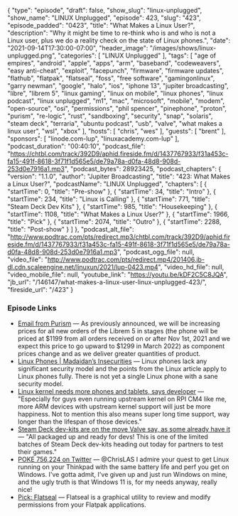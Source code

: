{
  "type": "episode",
  "draft": false,
  "show_slug": "linux-unplugged",
  "show_name": "LINUX Unplugged",
  "episode": 423,
  "slug": "423",
  "episode_padded": "0423",
  "title": "What Makes a Linux User?",
  "description": "Why it might be time to re-think who is and who is not a Linux user, plus we do a reality check on the state of Linux phones.",
  "date": "2021-09-14T17:30:00-07:00",
  "header_image": "/images/shows/linux-unplugged.png",
  "categories": [
    "LINUX Unplugged"
  ],
  "tags": [
    "age of empires",
    "android",
    "apple",
    "apps",
    "arm",
    "baseband",
    "codeweavers",
    "easy anti-cheat",
    "exploit",
    "facepunch",
    "firmware",
    "firmware updates",
    "flathub",
    "flatpak",
    "flatseal",
    "foss",
    "free software",
    "gamingonlinux",
    "garry newman",
    "google",
    "halo",
    "ios",
    "iphone 13",
    "jupiter broadcasting",
    "libre",
    "librem 5",
    "linux gaming",
    "linux on mobile",
    "linux phones",
    "linux podcast",
    "linux unplugged",
    "m1",
    "mac",
    "microsoft",
    "mobile",
    "modem",
    "open-source",
    "osi",
    "permissions",
    "phil spencer",
    "pinephone",
    "proton",
    "purism",
    "re-logic",
    "rust",
    "sandboxing",
    "security",
    "snap",
    "solaris",
    "steam deck",
    "terraria",
    "ubuntu podcast",
    "usb",
    "valve",
    "what makes a linux user",
    "wsl",
    "xbox"
  ],
  "hosts": [
    "chris",
    "wes"
  ],
  "guests": [
    "brent"
  ],
  "sponsors": [
    "linode.com-lup",
    "linuxacademy.com-lup"
  ],
  "podcast_duration": "00:40:10",
  "podcast_file": "https://chtbl.com/track/392D9/aphid.fireside.fm/d/1437767933/f31a453c-fa15-491f-8618-3f71f1d565e5/de79a78a-d0fa-48d8-908d-253d0e7916a1.mp3",
  "podcast_bytes": 28923425,
  "podcast_chapters": {
    "version": "1.1.0",
    "author": "Jupiter Broadcasting",
    "title": "423: What Makes a Linux User?",
    "podcastName": "LINUX Unplugged",
    "chapters": [
      {
        "startTime": 0,
        "title": "Pre-show"
      },
      {
        "startTime": 34,
        "title": "Intro"
      },
      {
        "startTime": 234,
        "title": "Linux is Calling"
      },
      {
        "startTime": 771,
        "title": "Steam Deck Dev Kits"
      },
      {
        "startTime": 985,
        "title": "Housekeeping"
      },
      {
        "startTime": 1108,
        "title": "What Makes a Linux User?"
      },
      {
        "startTime": 1966,
        "title": "Pick"
      },
      {
        "startTime": 2074,
        "title": "Outro"
      },
      {
        "startTime": 2288,
        "title": "Post-show"
      }
    ]
  },
  "podcast_alt_file": "http://www.podtrac.com/pts/redirect.mp3/chtbl.com/track/392D9/aphid.fireside.fm/d/1437767933/f31a453c-fa15-491f-8618-3f71f1d565e5/de79a78a-d0fa-48d8-908d-253d0e7916a1.mp3",
  "podcast_ogg_file": null,
  "video_file": "http://www.podtrac.com/pts/redirect.mp4/201406.jb-dl.cdn.scaleengine.net/linuxun/2021/lup-0423.mp4",
  "video_hd_file": null,
  "video_mobile_file": null,
  "youtube_link": "https://youtu.be/kDF2C5C8JQA",
  "jb_url": "/146147/what-makes-a-linux-user-linux-unplugged-423/",
  "fireside_url": "/423"
}


### Episode Links

  * [Email from Purism](https://forums.puri.sm/t/email-from-purism-thank-you-purism/14654 "Email from Purism") — As previously announced, we will be increasing prices for all new orders of the Librem 5 in stages (the phone will be priced at $1199 from all orders received on or after Nov 1st, 2021 and we expect this price to go upward to $1299 in March 2022) as component prices change and as we deliver greater quantities of product.
  * [Linux Phones | Madaidan’s Insecurities](https://madaidans-insecurities.github.io/linux-phones.html "Linux Phones | Madaidan’s Insecurities") — Linux phones lack any significant security model and the points from the Linux article apply to Linux phones fully. There is not yet a single Linux phone with a sane security model.
  * [Linux kernel needs more phones and tablets, says developer](https://tuxphones.com/linux-kernel-needs-arm-phones-tablets-mainline/ "Linux kernel needs more phones and tablets, says developer") — "Especially for guys even running upstream kernel on RPI CM4 like me, more ARM devices with upstream kernel support will just be more happiness. Not to mention this also means super long time support, way longer than the lifespan of those devices."
  * [Steam Deck dev-kits are on the move Valve say, as some already have it](https://www.gamingonlinux.com/2021/09/steam-deck-dev-kits-are-on-the-move-valve-say-as-some-already-have-it "Steam Deck dev-kits are on the move Valve say, as some already have it") — "All packaged up and ready for devs! This is one of the limited batches of Steam Deck dev-kits heading out today for partners to test their games."
  * [POKE 756,224 on Twitter](https://twitter.com/feoh/status/1437244448103178244?s=12 "POKE 756,224 on Twitter") — @ChrisLAS I admire your quest to get Linux running on your Thinkpad with the same battery life and perf you get on Windows. I've gotta admit, I've given up and just run Windows on mine, and the ugly truth is that Windows 11 is, for my needs anyway, really nice!
  * [Pick: Flatseal](https://flathub.org/apps/details/com.github.tchx84.Flatseal "Pick: Flatseal") — Flatseal is a graphical utility to review and modify permissions from your Flatpak applications.



